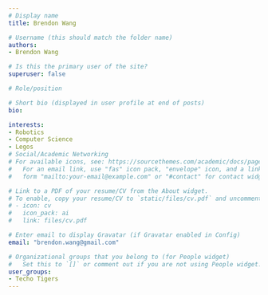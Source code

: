 ```yaml
---
# Display name
title: Brendon Wang

# Username (this should match the folder name)
authors:
- Brendon Wang

# Is this the primary user of the site?
superuser: false

# Role/position

# Short bio (displayed in user profile at end of posts)
bio: 

interests:
- Robotics
- Computer Science
- Legos
# Social/Academic Networking
# For available icons, see: https://sourcethemes.com/academic/docs/page-builder/#icons
#   For an email link, use "fas" icon pack, "envelope" icon, and a link in the
#   form "mailto:your-email@example.com" or "#contact" for contact widget.

# Link to a PDF of your resume/CV from the About widget.
# To enable, copy your resume/CV to `static/files/cv.pdf` and uncomment the lines below.
# - icon: cv
#   icon_pack: ai
#   link: files/cv.pdf

# Enter email to display Gravatar (if Gravatar enabled in Config)
email: "brendon.wang@gmail.com"

# Organizational groups that you belong to (for People widget)
#   Set this to `[]` or comment out if you are not using People widget.
user_groups:
- Techo Tigers
---
```

